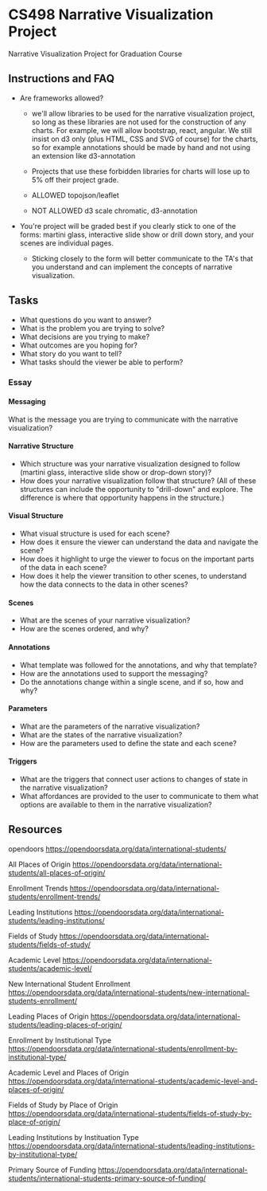 # CS498 Narrative Visualization Project

Narrative Visualization Project for Graduation Course

## Instructions and FAQ

* Are frameworks allowed?

  * we'll allow libraries to be used for the narrative visualization project, so long as these libraries are not used for the construction of any charts. For example, we will allow bootstrap, react, angular. We still insist on d3 only (plus HTML, CSS and SVG of course) for the charts, so for example annotations should be made by hand and not using an extension like d3-annotation

  * Projects that use these forbidden libraries for charts will lose up to 5% off their project grade.

  * ALLOWED topojson/leaflet

  * NOT ALLOWED d3 scale chromatic, d3-annotation

* You're project will be graded best if you clearly stick to one of the forms: martini glass, interactive slide show or drill down story, and your scenes are individual pages.
  * Sticking closely to the form will better communicate to the TA's that you understand and can implement the concepts of narrative visualization.

## Tasks

* What questions do you want to answer?
* What is the problem you are trying to solve?
* What decisions are you trying to make?
* What outcomes are you hoping for?
* What story do you want to tell?
* What tasks should the viewer be able to perform?

### Essay

#### Messaging

What is the message you are trying to communicate with the narrative visualization?

#### Narrative Structure

* Which structure was your narrative visualization designed to follow (martini glass, interactive slide show or drop-down story)?
* How does your narrative visualization follow that structure? (All of these structures can include the opportunity to "drill-down" and explore. The difference is where that opportunity happens in the structure.)

#### Visual Structure

* What visual structure is used for each scene?
* How does it ensure the viewer can understand the data and navigate the scene?
* How does it highlight to urge the viewer to focus on the important parts of the data in each scene?
* How does it help the viewer transition to other scenes, to understand how the data connects to the data in other scenes?

#### Scenes

* What are the scenes of your narrative visualization?
* How are the scenes ordered, and why?

#### Annotations

* What template was followed for the annotations, and why that template?
* How are the annotations used to support the messaging?
* Do the annotations change within a single scene, and if so, how and why?

#### Parameters

* What are the parameters of the narrative visualization?
* What are the states of the narrative visualization?
* How are the parameters used to define the state and each scene?

#### Triggers

* What are the triggers that connect user actions to changes of state in the narrative visualization?
* What affordances are provided to the user to communicate to them what options are available to them in the narrative visualization?

## Resources

opendoors <https://opendoorsdata.org/data/international-students/>

All Places of Origin <https://opendoorsdata.org/data/international-students/all-places-of-origin/>

Enrollment Trends <https://opendoorsdata.org/data/international-students/enrollment-trends/>

Leading Institutions <https://opendoorsdata.org/data/international-students/leading-institutions/>

Fields of Study <https://opendoorsdata.org/data/international-students/fields-of-study/>

Academic Level <https://opendoorsdata.org/data/international-students/academic-level/>

New International Student Enrollment <https://opendoorsdata.org/data/international-students/new-international-students-enrollment/>

Leading Places of Origin <https://opendoorsdata.org/data/international-students/leading-places-of-origin/>

Enrollment by Institutional Type <https://opendoorsdata.org/data/international-students/enrollment-by-institutional-type/>

Academic Level and Places of Origin <https://opendoorsdata.org/data/international-students/academic-level-and-places-of-origin/>

Fields of Study by Place of Origin <https://opendoorsdata.org/data/international-students/fields-of-study-by-place-of-origin/>

Leading Institutions by Instituation Type <https://opendoorsdata.org/data/international-students/leading-institutions-by-institutional-type/>

Primary Source of Funding <https://opendoorsdata.org/data/international-students/international-students-primary-source-of-funding/>
